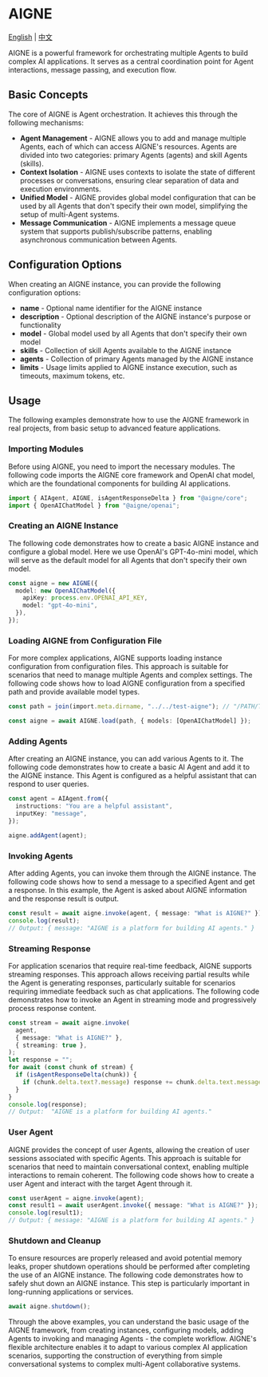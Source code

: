 # AIGNE

[English](./aigne.md) | [中文](./aigne.zh.md)

AIGNE is a powerful framework for orchestrating multiple Agents to build complex AI applications. It serves as a central coordination point for Agent interactions, message passing, and execution flow.

## Basic Concepts

The core of AIGNE is Agent orchestration. It achieves this through the following mechanisms:

* **Agent Management** - AIGNE allows you to add and manage multiple Agents, each of which can access AIGNE's resources. Agents are divided into two categories: primary Agents (agents) and skill Agents (skills).
* **Context Isolation** - AIGNE uses contexts to isolate the state of different processes or conversations, ensuring clear separation of data and execution environments.
* **Unified Model** - AIGNE provides global model configuration that can be used by all Agents that don't specify their own model, simplifying the setup of multi-Agent systems.
* **Message Communication** - AIGNE implements a message queue system that supports publish/subscribe patterns, enabling asynchronous communication between Agents.

## Configuration Options

When creating an AIGNE instance, you can provide the following configuration options:

* **name** - Optional name identifier for the AIGNE instance
* **description** - Optional description of the AIGNE instance's purpose or functionality
* **model** - Global model used by all Agents that don't specify their own model
* **skills** - Collection of skill Agents available to the AIGNE instance
* **agents** - Collection of primary Agents managed by the AIGNE instance
* **limits** - Usage limits applied to AIGNE instance execution, such as timeouts, maximum tokens, etc.

## Usage

The following examples demonstrate how to use the AIGNE framework in real projects, from basic setup to advanced feature applications.

### Importing Modules

Before using AIGNE, you need to import the necessary modules. The following code imports the AIGNE core framework and OpenAI chat model, which are the foundational components for building AI applications.

```ts file="../../docs-examples/test/concepts/aigne.test.ts" region="example-aigne-basic" only_imports
import { AIAgent, AIGNE, isAgentResponseDelta } from "@aigne/core";
import { OpenAIChatModel } from "@aigne/openai";
```

### Creating an AIGNE Instance

The following code demonstrates how to create a basic AIGNE instance and configure a global model. Here we use OpenAI's GPT-4o-mini model, which will serve as the default model for all Agents that don't specify their own model.

```ts file="../../docs-examples/test/concepts/aigne.test.ts" region="example-aigne-basic-create-aigne" exclude_imports
const aigne = new AIGNE({
  model: new OpenAIChatModel({
    apiKey: process.env.OPENAI_API_KEY,
    model: "gpt-4o-mini",
  }),
});
```

### Loading AIGNE from Configuration File

For more complex applications, AIGNE supports loading instance configuration from configuration files. This approach is suitable for scenarios that need to manage multiple Agents and complex settings. The following code shows how to load AIGNE configuration from a specified path and provide available model types.

```ts file="../../docs-examples/test/concepts/aigne.test.ts" region="example-aigne-load" exclude_imports
const path = join(import.meta.dirname, "../../test-aigne"); // "/PATH/TO/AIGNE_PROJECT";

const aigne = await AIGNE.load(path, { models: [OpenAIChatModel] });
```

### Adding Agents

After creating an AIGNE instance, you can add various Agents to it. The following code demonstrates how to create a basic AI Agent and add it to the AIGNE instance. This Agent is configured as a helpful assistant that can respond to user queries.

```ts file="../../docs-examples/test/concepts/aigne.test.ts" region="example-aigne-basic-add-agent" exclude_imports
const agent = AIAgent.from({
  instructions: "You are a helpful assistant",
  inputKey: "message",
});

aigne.addAgent(agent);
```

### Invoking Agents

After adding Agents, you can invoke them through the AIGNE instance. The following code shows how to send a message to a specified Agent and get a response. In this example, the Agent is asked about AIGNE information and the response result is output.

```ts file="../../docs-examples/test/concepts/aigne.test.ts" region="example-aigne-basic-invoke-agent" exclude_imports
const result = await aigne.invoke(agent, { message: "What is AIGNE?" });
console.log(result);
// Output: { message: "AIGNE is a platform for building AI agents." }
```

### Streaming Response

For application scenarios that require real-time feedback, AIGNE supports streaming responses. This approach allows receiving partial results while the Agent is generating responses, particularly suitable for scenarios requiring immediate feedback such as chat applications. The following code demonstrates how to invoke an Agent in streaming mode and progressively process response content.

```ts file="../../docs-examples/test/concepts/aigne.test.ts" region="example-aigne-basic-invoke-agent-streaming" exclude_imports
const stream = await aigne.invoke(
  agent,
  { message: "What is AIGNE?" },
  { streaming: true },
);
let response = "";
for await (const chunk of stream) {
  if (isAgentResponseDelta(chunk)) {
    if (chunk.delta.text?.message) response += chunk.delta.text.message;
  }
}
console.log(response);
// Output:  "AIGNE is a platform for building AI agents."
```

### User Agent

AIGNE provides the concept of user Agents, allowing the creation of user sessions associated with specific Agents. This approach is suitable for scenarios that need to maintain conversational context, enabling multiple interactions to remain coherent. The following code shows how to create a user Agent and interact with the target Agent through it.

```ts file="../../docs-examples/test/concepts/aigne.test.ts" region="example-aigne-basic-invoke-agent-user-agent" exclude_imports
const userAgent = aigne.invoke(agent);
const result1 = await userAgent.invoke({ message: "What is AIGNE?" });
console.log(result1);
// Output: { message: "AIGNE is a platform for building AI agents." }
```

### Shutdown and Cleanup

To ensure resources are properly released and avoid potential memory leaks, proper shutdown operations should be performed after completing the use of an AIGNE instance. The following code demonstrates how to safely shut down an AIGNE instance. This step is particularly important in long-running applications or services.

```ts file="../../docs-examples/test/concepts/aigne.test.ts" region="example-aigne-basic-shutdown" exclude_imports
await aigne.shutdown();
```

Through the above examples, you can understand the basic usage of the AIGNE framework, from creating instances, configuring models, adding Agents to invoking and managing Agents - the complete workflow. AIGNE's flexible architecture enables it to adapt to various complex AI application scenarios, supporting the construction of everything from simple conversational systems to complex multi-Agent collaborative systems.
